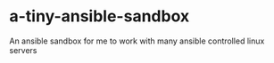 # a-tiny-ansible-sandbox
An ansible sandbox for me to work with many ansible controlled linux servers

